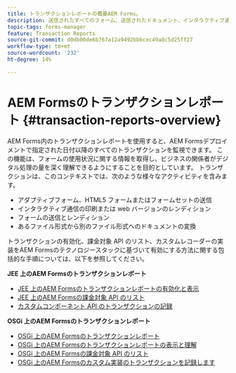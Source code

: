 ```yaml
---
title: トランザクションレポートの概要AEM Forms。
description: 送信されたすべてのフォーム、送信されたドキュメント、インタラクティブ通信のレンダリング、ある形式から別の形式へ変換されたドキュメントなどの数を保持します。
topic-tags: forms-manager
feature: Transaction Reports
source-git-commit: d0db00de6b767a12a9492bbbcec49a8c5d25ff27
workflow-type: tm+mt
source-wordcount: '232'
ht-degree: 14%

---
```


# AEM Formsのトランザクションレポート {#transaction-reports-overview}

AEM Forms内のトランザクションレポートを使用すると、AEM Formsデプロイメントで指定された日付以降のすべてのトランザクションを監視できます。 この機能は、フォームの使用状況に関する情報を取得し、ビジネスの関係者がデジタル処理の量を深く理解できるようにすることを目的としています。 トランザクションは、このコンテキストでは、次のような様々なアクティビティを含みます。

* アダプティブフォーム、HTML5 フォームまたはフォームセットの送信
* インタラクティブ通信の印刷または web バージョンのレンディション
* フォームの送信とレンディション
* あるファイル形式から別のファイル形式へのドキュメントの変換

トランザクションの有効化、課金対象 API のリスト、カスタムレコーダーの実装をAEM Formsのテクノロジースタックに基づいて有効にする方法に関する包括的な手順については、以下を参照してください。

**JEE 上のAEM Formsのトランザクションレポート**

* [JEE 上のAEM Formsのトランザクションレポートの有効化と表示](/help/forms/using/transaction-report-overview-jee.md)
* [JEE 上のAEM Formsの課金対象 API のリスト](/help/forms/using/transaction-reports-billable-apis-jee.md)
* [カスタムコンポーネント API のトランザクションの記録](/help/forms/using/record-transaction-custom-component-jee.md)

**OSGi 上のAEM Formsのトランザクションレポート**

* [OSGi 上のAEM Formsのトランザクションレポート](/help/forms/using/transaction-reports-overview.md)
* [OSGi 上のAEM Formsのトランザクションレポートの表示と理解](/help/forms/using/viewing-and-understanding-transaction-reports.md)
* [OSGi 上のAEM Formsの課金対象 API のリスト](/help/forms/using/transaction-reports-billable-apis.md)
* [OSGi 上のAEM Formsのカスタム実装のトランザクションを記録します](/help/forms/using/record-transaction-custom-implementation.md)


